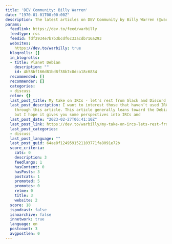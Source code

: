 ```yaml
---
title: 'DEV Community: Billy Warren'
date: "1970-01-01T00:00:00Z"
description: The latest articles on DEV Community by Billy Warren (@warbilly).
params:
  feedlink: https://dev.to/feed/warbilly
  feedtype: rss
  feedid: fdf2934e7b7b3bcdf6c33acdb716a293
  websites:
    https://dev.to/warbilly: true
  blogrolls: []
  in_blogrolls:
  - title: Planet Debian
    description: ""
    id: 4b58bf166d81bd8f38b7c8dca18c6834
  recommended: []
  recommender: []
  categories:
  - discuss
  relme: {}
  last_post_title: My take on IRCs - let's rest from Slack and Discord for a while.
  last_post_description: I want to interest those that haven’t used IRCs for a while
    through this article. This article generally leans toward the Debian Community
    but I hope it gives you some perspectives into IRCs and
  last_post_date: "2023-02-27T06:41:10Z"
  last_post_link: https://dev.to/warbilly/my-take-on-ircs-lets-rest-from-slack-and-discord-for-a-while-2g9g
  last_post_categories:
  - discuss
  last_post_language: ""
  last_post_guid: 64ae8f1249591521103771fa8091e72b
  score_criteria:
    cats: 0
    description: 3
    feedlangs: 1
    hasContent: 0
    hasPosts: 3
    postcats: 1
    promoted: 5
    promotes: 0
    relme: 0
    title: 3
    website: 2
  score: 18
  ispodcast: false
  isnoarchive: false
  innetwork: true
  language: en
  postcount: 3
  avgpostlen: 0
---
```

